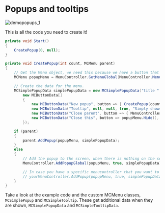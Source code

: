 # Popups and tooltips

![demopopups_1](https://user-images.githubusercontent.com/22612711/51090409-d85e8480-177b-11e9-98b2-fda47816d8d3.gif)

This is all the code you need to create it!
```csharp
private void Start()
{
    CreatePopup(0, null);
}

private void CreatePopup(int count, MCMenu parent)
{
    // Get the Menu object, we need this because we have a button that closes the menu.
    MCMenu popupMenu = MenuController.GetMenuGlobal(MenuController.Menus.SIMPLEPOPUP);

    // Create the data for the menu.
    MCSimplePopupData simplePopupData = new MCSimplePopupData("title " + count, "This is another popup.",
        new MCButtonData[]
        {
            new MCButtonData("New popup", button => { CreatePopup(count + 1, popupMenu); }, null, true, "Creates a new popup"),
            new MCButtonData("Tooltip", null, null, true, "Simply shows the tooltip working"),
            new MCButtonData("Close parent", button => { MenuController.HideMenuGlobal(popupMenu.Parent); }, null, true, "Closes the parent menu (which will close all children)"),
            new MCButtonData("Close this", button => popupMenu.Hide(), null, true, "Closes this popup")
        });

    if (parent)
    {
        parent.AddPopup(popupMenu, simplePopupData);
    }
    else
    {
        // Add the popup to the screen, when there is nothing on the screen it will be added as a menu instead of a popup. 
        MenuController.AddPopupGlobal(popupMenu, true, simplePopupData);

        // In case you have a specific menucontroller that you want to use:
        // yourMenuController.AddPopup(popupMenu, true, simplePopupData);
    }
}
```

Take a look at the example code and the custom MCMenu classes, ```MCSimplePopup``` and ```MCSimpleToolTip```. These get additional data when they are shown, ```MCSimplePopupData``` and ```MCSimpleTooltipData```. 